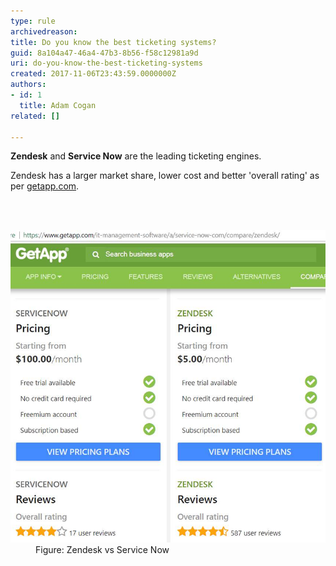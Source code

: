 ```yaml
---
type: rule
archivedreason: 
title: Do you know the best ticketing systems?
guid: 8a104a47-46a4-47b3-8b56-f58c12981a9d
uri: do-you-know-the-best-ticketing-systems
created: 2017-11-06T23:43:59.0000000Z
authors:
- id: 1
  title: Adam Cogan
related: []

---
```



<p> 
   <b>Zendesk</b> and 
   <b>Service Now</b> are the leading ticketing engines.</p><p class="ssw15-rteElement-P">Zendesk has a larger market share, lower cost and better 'overall rating' as per 
   <a href="https://www.getapp.com/it-management-software/a/service-now-com/compare/zendesk/" target="_blank">getapp.com</a>.​​​<br></p>
<br><excerpt class='endintro'></excerpt><br>
<dl class="image"><dt>
      <img src="comparison.png" alt="comparison.png" />
   </dt><dd>Figure: Zendesk vs Service Now<br></dd></dl>


